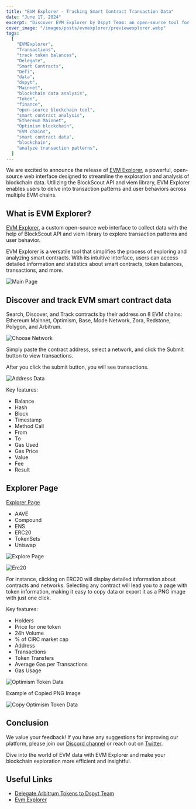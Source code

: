 ```yaml
---
title: "EVM Explorer - Tracking Smart Contract Transaction Data"
date: "June 17, 2024"
excerpt: "Discover EVM Explorer by Dspyt Team: an open-source tool for exploring and analyzing smart contracts across multiple EVM chains. Explore now!"
cover_image: "/images/posts/evmexplorer/previewexplorer.webp"
tags:
  [
    "EVMExplorer",
    "Transactions",
    "track token balances",
    "Delegate",
    "Smart Contracts",
    "Defi",
    "data",
    "dspyt",
    "Mainnet",
    "blockchain data analysis",
    "Token",
    "finance",
    "open-source blockchain tool",
    "smart contract analysis",
    "Ethereum Mainnet",
    "Optimism blockchain",
    "EVM chains",
    "smart contract data",
    "blockchain",
    "analyze transaction patterns",
  ]
---
```


We are excited to announce the release of [EVM Explorer](https://evmexplorer.com/), a powerful, open-source web interface designed to streamline the exploration and analysis of blockchain data. Utilizing the BlockScout API and viem library, EVM Explorer enables users to delve into transaction patterns and user behaviors across multiple EVM chains.

## What is EVM Explorer?

[EVM Explorer](https://evmexplorer.com/), a custom open-source web interface to collect data with the help of BlockScout API and viem library to explore transaction patterns and user behavior.

EVM Explorer is a versatile tool that simplifies the process of exploring and analyzing smart contracts. With its intuitive interface, users can access detailed information and statistics about smart contracts, token balances, transactions, and more.

![Main Page](images/posts/evmexplorer/mainpageevm.webp)

## Discover and track EVM smart contract data

Search, Discover, and Track contracts by their address on 8 EVM chains: Ethereum Mainnet, Optimism, Base, Mode Network, Zora, Redstone, Polygon, and Arbitrum.

![Choose Network](images/posts/evmexplorer/choosenetwork.webp)

Simply paste the contract address, select a network, and click the Submit button to view transactions.

After you click the submit button, you will see transactions.

![Address Data](images/posts/evmexplorer/addressdata.webp)

Key features:

- Balance
- Hash
- Block
- Timestamp
- Method Call
- From
- To
- Gas Used
- Gas Price
- Value
- Fee
- Result

## Explorer Page

[Explorer Page](https://evmexplorer.com/explorer)

- AAVE
- Compound
- ENS
- ERC20
- TokenSets
- Uniswap

![Explore Page](images/posts/evmexplorer/explorepage.webp)

![Erc20](images/posts/evmexplorer/erc20data.webp)

For instance, clicking on ERC20 will display detailed information about contracts and networks. Selecting any contract will lead you to a page with token information, making it easy to copy data or export it as a PNG image with just one click.

Key features:

- Holders
- Price for one token
- 24h Volume
- % of CIRC market cap
- Address
- Transactions
- Token Transfers
- Average Gas per Transactions
- Gas Usage

![Optimism Token Data](images/posts/evmexplorer/optokendata.webp)

Example of Copied PNG Image

![Copy Optimism Token Data](images/posts/evmexplorer/copydataimage.webp)

## Conclusion

We value your feedback! If you have any suggestions for improving our platform, please join our [Discord channel](https://discord.gg/TMEZau6SQ2) or reach out on [Twitter](https://twitter.com/dspytdao).

Dive into the world of EVM data with EVM Explorer and make your blockchain exploration more efficient and insightful.

## Useful Links

- [Delegate Arbitrum Tokens to Dspyt Team](https://www.tally.xyz/profile/0x4c11ba2ed1d936d769d0cce34cbc7ea1e85182d0)
- [Evm Explorer](https://evmexplorer.com/)
